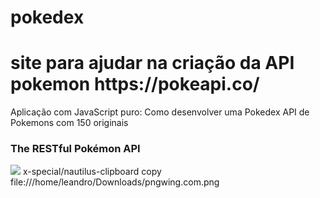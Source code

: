 # pokedex
<h1>site para ajudar na criação da API pokemon https://pokeapi.co/</h1>
<p>Aplicação com JavaScript puro: Como desenvolver uma Pokedex API de Pokemons com 150 originais  </p>
<h3>The RESTful Pokémon API</h3>
<img src="file:///home/leandro/Downloads/pngwing.com.png
"/>
x-special/nautilus-clipboard
copy
file:///home/leandro/Downloads/pngwing.com.png


